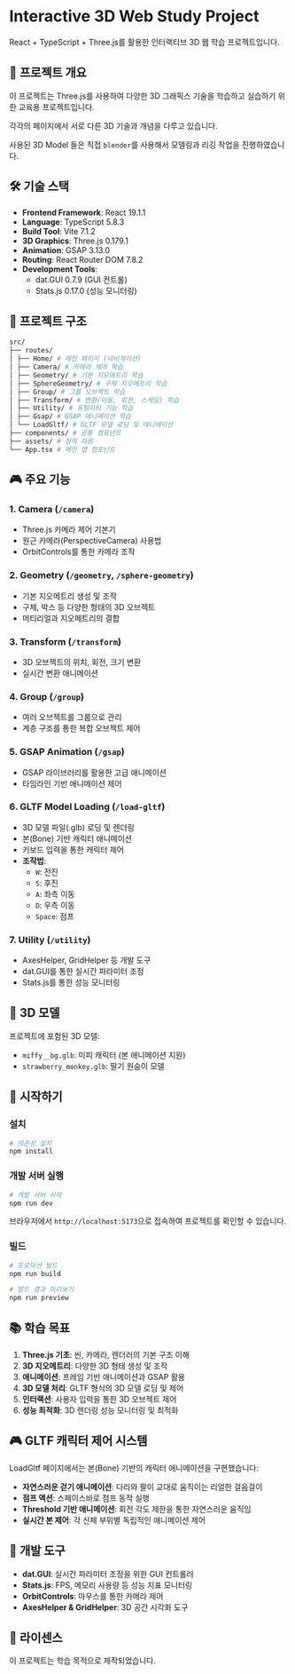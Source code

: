 # Interactive 3D Web Study Project

React + TypeScript + Three.js를 활용한 인터랙티브 3D 웹 학습 프로젝트입니다.


## 🚀 프로젝트 개요

이 프로젝트는 Three.js를 사용하여 다양한 3D 그래픽스 기술을 학습하고 실습하기 위한 교육용 프로젝트입니다. 

각각의 페이지에서 서로 다른 3D 기술과 개념을 다루고 있습니다.

사용된 3D Model 들은 직접 `blender`를 사용해서 모델링과 리깅 작업을 진행하였습니다.

## 🛠 기술 스택

- **Frontend Framework**: React 19.1.1
- **Language**: TypeScript 5.8.3
- **Build Tool**: Vite 7.1.2
- **3D Graphics**: Three.js 0.179.1
- **Animation**: GSAP 3.13.0
- **Routing**: React Router DOM 7.8.2
- **Development Tools**:
  - dat.GUI 0.7.9 (GUI 컨트롤)
  - Stats.js 0.17.0 (성능 모니터링)

## 📁 프로젝트 구조

```bash
src/
├── routes/
│ ├── Home/ # 메인 페이지 (네비게이션)
│ ├── Camera/ # 카메라 제어 학습
│ ├── Geometry/ # 기본 지오메트리 학습
│ ├── SphereGeometry/ # 구체 지오메트리 학습
│ ├── Group/ # 그룹 오브젝트 학습
│ ├── Transform/ # 변환(이동, 회전, 스케일) 학습
│ ├── Utility/ # 유틸리티 기능 학습
│ ├── Gsap/ # GSAP 애니메이션 학습
│ └── LoadGltf/ # GLTF 모델 로딩 및 애니메이션
├── components/ # 공통 컴포넌트
├── assets/ # 정적 자원
└── App.tsx # 메인 앱 컴포넌트
```

## 🎮 주요 기능

### 1. **Camera** (`/camera`)

- Three.js 카메라 제어 기본기
- 원근 카메라(PerspectiveCamera) 사용법
- OrbitControls를 통한 카메라 조작

### 2. **Geometry** (`/geometry`, `/sphere-geometry`)

- 기본 지오메트리 생성 및 조작
- 구체, 박스 등 다양한 형태의 3D 오브젝트
- 머티리얼과 지오메트리의 결합

### 3. **Transform** (`/transform`)

- 3D 오브젝트의 위치, 회전, 크기 변환
- 실시간 변환 애니메이션

### 4. **Group** (`/group`)

- 여러 오브젝트를 그룹으로 관리
- 계층 구조를 통한 복합 오브젝트 제어

### 5. **GSAP Animation** (`/gsap`)

- GSAP 라이브러리를 활용한 고급 애니메이션
- 타임라인 기반 애니메이션 제어

### 6. **GLTF Model Loading** (`/load-gltf`)

- 3D 모델 파일(.glb) 로딩 및 렌더링
- 본(Bone) 기반 캐릭터 애니메이션
- 키보드 입력을 통한 캐릭터 제어
- **조작법**:
  - `W`: 전진
  - `S`: 후진
  - `A`: 좌측 이동
  - `D`: 우측 이동
  - `Space`: 점프

### 7. **Utility** (`/utility`)

- AxesHelper, GridHelper 등 개발 도구
- dat.GUI를 통한 실시간 파라미터 조정
- Stats.js를 통한 성능 모니터링

## 🎯 3D 모델

프로젝트에 포함된 3D 모델:

- `miffy__bg.glb`: 미피 캐릭터 (본 애니메이션 지원)
- `strawberry_monkey.glb`: 딸기 원숭이 모델

## 🚀 시작하기

### 설치

```bash
# 의존성 설치
npm install
```

### 개발 서버 실행

```bash
# 개발 서버 시작
npm run dev
```

브라우저에서 `http://localhost:5173`으로 접속하여 프로젝트를 확인할 수 있습니다.

### 빌드

```bash
# 프로덕션 빌드
npm run build

# 빌드 결과 미리보기
npm run preview
```

## 📚 학습 목표

1. **Three.js 기초**: 씬, 카메라, 렌더러의 기본 구조 이해
2. **3D 지오메트리**: 다양한 3D 형태 생성 및 조작
3. **애니메이션**: 프레임 기반 애니메이션과 GSAP 활용
4. **3D 모델 처리**: GLTF 형식의 3D 모델 로딩 및 제어
5. **인터랙션**: 사용자 입력을 통한 3D 오브젝트 제어
6. **성능 최적화**: 3D 렌더링 성능 모니터링 및 최적화

## 🎮 GLTF 캐릭터 제어 시스템

LoadGltf 페이지에서는 본(Bone) 기반의 캐릭터 애니메이션을 구현했습니다:

- **자연스러운 걷기 애니메이션**: 다리와 팔이 교대로 움직이는 리얼한 걸음걸이
- **점프 액션**: 스페이스바로 점프 동작 실행
- **Threshold 기반 애니메이션**: 회전 각도 제한을 통한 자연스러운 움직임
- **실시간 본 제어**: 각 신체 부위별 독립적인 애니메이션 제어

## 🔧 개발 도구

- **dat.GUI**: 실시간 파라미터 조정을 위한 GUI 컨트롤러
- **Stats.js**: FPS, 메모리 사용량 등 성능 지표 모니터링
- **OrbitControls**: 마우스를 통한 카메라 제어
- **AxesHelper & GridHelper**: 3D 공간 시각화 도구

## 📝 라이센스

이 프로젝트는 학습 목적으로 제작되었습니다.
